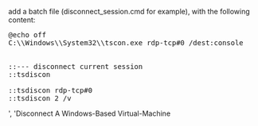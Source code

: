 add a batch file (disconnect_session.cmd for example), with the following content:

<pre>
@echo off
C:\\Windows\\System32\\tscon.exe rdp-tcp#0 /dest:console


::--- disconnect current session
::tsdiscon

::tsdiscon rdp-tcp#0
::tsdiscon 2 /v
</pre>

', 'Disconnect A Windows-Based Virtual-Machine